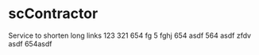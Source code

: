 # scContractor
Service to shorten long links
123
321
654
fg
5
fghj
654
asdf
564
asdf
zfdv
asdf
654asdf
